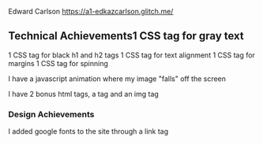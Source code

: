 Edward Carlson
https://a1-edkazcarlson.glitch.me/

## Technical Achievements1 CSS tag for gray text
1 CSS tag for black h1 and h2 tags
1 CSS tag for text alignment
1 CSS tag for margins
1 CSS tag for spinning

I have a javascript animation where my image "falls" off the screen

I have 2 bonus html tags, a tag and an img tag

### Design Achievements
I added google fonts to the site through a link tag